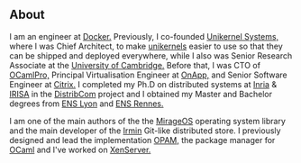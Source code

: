 <h2 class="mb-5">About</h2>

I am an engineer at [Docker.] Previously, I co-founded [Unikernel Systems,]
where I was Chief Architect, to make [unikernels] easier to use so that
they can be shipped and deployed everywhere, while I also was Senior
Research Associate at the [University of Cambridge.] Before that, I was
CTO of [OCamlPro,] Principal Virtualisation Engineer at [OnApp,] and
Senior Software Engineer at [Citrix.] I completed my Ph.D on distributed
systems at [Inria] & [IRISA] in the [DistribCom] project and I obtained my
Master and Bachelor degrees from [ENS Lyon] and [ENS Rennes.]

I am one of the main authors of the the [MirageOS] operating system
library and the main developer of the [Irmin] Git-like distributed
store. I previously designed and lead the implementation [OPAM,] the
package manager for [OCaml] and I've worked on [XenServer.]


[Docker.]: https://docker.com/
[Unikernel Systems,]: http://unikernel.com/
[unikernels]: http://unikernel.com/files/2014-cacm-unikernels.pdf
[University of Cambridge.]: http://cl.cam.ac.uk/
[OCamlPro,]: http://www.ocamlpro.com/
[OnApp,]: http://onapp.com/
[Citrix.]: http://www.citrix.com/
[Inria]: http://www.inria.fr/
[IRISA]: http://www.irisa.fr/
[DistribCom]: http://www.irisa.fr/distribcom/
[ENS Lyon]: http://www.ens-lyon.eu/
[ENS Rennes.]: http://www.ens-rennes.fr/
[MirageOS]: https://mirage.io/
[Irmin]: https://github.com/mirage/irmin/
[OPAM,]: http://opam.ocamlpro.com/
[OCaml]: https://ocaml.org/
[XenServer.]: http://www.citrix.com/xenserver/
